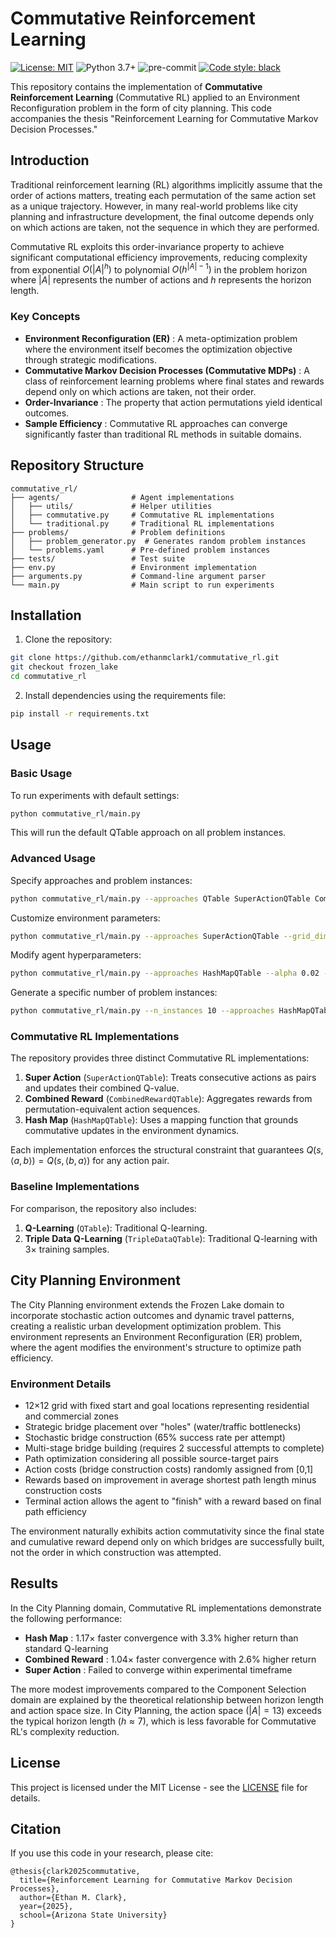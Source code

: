 # Commutative Reinforcement Learning

[![License: MIT](https://img.shields.io/badge/License-MIT-yellow.svg)](https://opensource.org/licenses/MIT) ![Python 3.7+](https://img.shields.io/badge/python-3.10+-blue.svg) ![pre-commit](https://img.shields.io/badge/pre--commit-enabled-brightgreen?logo=pre-commit) [![Code style: black](https://img.shields.io/badge/code%20style-black-000000.svg)](https://github.com/psf/black)

This repository contains the implementation of **Commutative Reinforcement Learning** (Commutative RL) applied to an Environment Reconfiguration problem in the form of city planning. This code accompanies the thesis "Reinforcement Learning for Commutative Markov Decision Processes."

## Introduction

Traditional reinforcement learning (RL) algorithms implicitly assume that the order of actions matters, treating each permutation of the same action set as a unique trajectory. However, in many real-world problems like city planning and infrastructure development, the final outcome depends only on which actions are taken, not the sequence in which they are performed.

Commutative RL exploits this order-invariance property to achieve significant computational efficiency improvements, reducing complexity from exponential $O(|A|^h)$ to polynomial $O(h^{|A|-1})$ in the problem horizon where $|A|$ represents the number of actions and $h$ represents the horizon length.

### Key Concepts

* **Environment Reconfiguration (ER)** : A meta-optimization problem where the environment itself becomes the optimization objective through strategic modifications.
* **Commutative Markov Decision Processes (Commutative MDPs)** : A class of reinforcement learning problems where final states and rewards depend only on which actions are taken, not their order.
* **Order-Invariance** : The property that action permutations yield identical outcomes.
* **Sample Efficiency** : Commutative RL approaches can converge significantly faster than traditional RL methods in suitable domains.

## Repository Structure

```
commutative_rl/
├── agents/                # Agent implementations
│   ├── utils/             # Helper utilities
│   ├── commutative.py     # Commutative RL implementations
│   └── traditional.py     # Traditional RL implementations
├── problems/              # Problem definitions
│   ├── problem_generator.py  # Generates random problem instances
│   └── problems.yaml      # Pre-defined problem instances
├── tests/                 # Test suite
├── env.py                 # Environment implementation
├── arguments.py           # Command-line argument parser
└── main.py                # Main script to run experiments
```

## Installation

1. Clone the repository:

```bash
git clone https://github.com/ethanmclark1/commutative_rl.git
git checkout frozen_lake
cd commutative_rl
```

2. Install dependencies using the requirements file:

```bash
pip install -r requirements.txt
```

## Usage

### Basic Usage

To run experiments with default settings:

```bash
python commutative_rl/main.py
```

This will run the default QTable approach on all problem instances.

### Advanced Usage

Specify approaches and problem instances:

```bash
python commutative_rl/main.py --approaches QTable SuperActionQTable CombinedRewardQTable HashMapQTable --problem_instances instance_0 instance_1
```

Customize environment parameters:

```bash
python commutative_rl/main.py --approaches SuperActionQTable --grid_dims 16x16 --n_bridges 16 --n_starts 4 --n_goals 4
```

Modify agent hyperparameters:

```bash
python commutative_rl/main.py --approaches HashMapQTable --alpha 0.02 --epsilon 0.3 --gamma 0.98
```

Generate a specific number of problem instances:

```bash
python commutative_rl/main.py --n_instances 10 --approaches HashMapQTable
```

### Commutative RL Implementations

The repository provides three distinct Commutative RL implementations:

1. **Super Action** (`SuperActionQTable`): Treats consecutive actions as pairs and updates their combined Q-value.
2. **Combined Reward** (`CombinedRewardQTable`): Aggregates rewards from permutation-equivalent action sequences.
3. **Hash Map** (`HashMapQTable`): Uses a mapping function that grounds commutative updates in the environment dynamics.

Each implementation enforces the structural constraint that guarantees $Q(s, ⟨a,b⟩) = Q(s, ⟨b,a⟩)$ for any action pair.

### Baseline Implementations

For comparison, the repository also includes:

1. **Q-Learning** (`QTable`): Traditional Q-learning.
2. **Triple Data Q-Learning** (`TripleDataQTable`): Traditional Q-learning with 3× training samples.

## City Planning Environment

The City Planning environment extends the Frozen Lake domain to incorporate stochastic action outcomes and dynamic travel patterns, creating a realistic urban development optimization problem. This environment represents an Environment Reconfiguration (ER) problem, where the agent modifies the environment's structure to optimize path efficiency.

### Environment Details

* 12×12 grid with fixed start and goal locations representing residential and commercial zones
* Strategic bridge placement over "holes" (water/traffic bottlenecks)
* Stochastic bridge construction (65% success rate per attempt)
* Multi-stage bridge building (requires 2 successful attempts to complete)
* Path optimization considering all possible source-target pairs
* Action costs (bridge construction costs) randomly assigned from [0,1]
* Rewards based on improvement in average shortest path length minus construction costs
* Terminal action allows the agent to "finish" with a reward based on final path efficiency

The environment naturally exhibits action commutativity since the final state and cumulative reward depend only on which bridges are successfully built, not the order in which construction was attempted.

## Results

In the City Planning domain, Commutative RL implementations demonstrate the following performance:

* **Hash Map** : 1.17× faster convergence with 3.3% higher return than standard Q-learning
* **Combined Reward** : 1.04× faster convergence with 2.6% higher return
* **Super Action** : Failed to converge within experimental timeframe

The more modest improvements compared to the Component Selection domain are explained by the theoretical relationship between horizon length and action space size. In City Planning, the action space ($|A|=13$) exceeds the typical horizon length ($h≈7$), which is less favorable for Commutative RL's complexity reduction.

## License

This project is licensed under the MIT License - see the [LICENSE](https://claude.ai/chat/LICENSE) file for details.

## Citation

If you use this code in your research, please cite:

```
@thesis{clark2025commutative,
  title={Reinforcement Learning for Commutative Markov Decision Processes},
  author={Ethan M. Clark},
  year={2025},
  school={Arizona State University}
}
```
